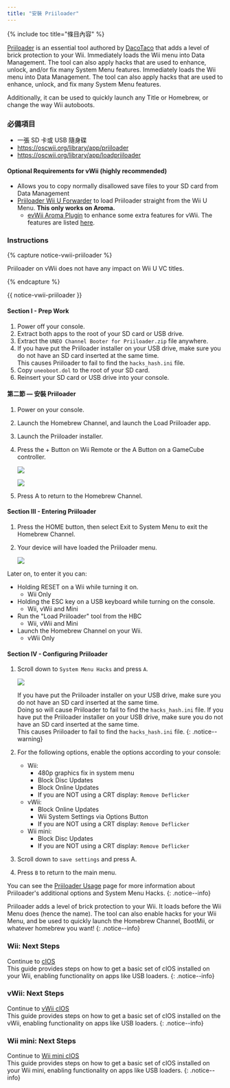 ```yaml
---
title: "安裝 Priiloader"
---
```


{% include toc title="條目內容" %}

[Priiloader](https://github.com/DacoTaco/priiloader) is an essential tool authored by [DacoTaco](https://github.com/DacoTaco) that adds a level of brick protection to your Wii. Immediately loads the Wii menu into Data Management. The tool can also apply hacks that are used to enhance, unlock, and/or fix many System Menu features. Immediately loads the Wii menu into Data Management. The tool can also apply hacks that are used to enhance, unlock, and fix many System Menu features.

Additionally, it can be used to quickly launch any Title or Homebrew, or change the way Wii autoboots.

### 必備項目

* 一張 SD 卡或 USB 隨身碟
* https://oscwii.org/library/app/priiloader
* https://oscwii.org/library/app/loadpriiloader

#### Optional Requirements for vWii (highly recommended)

* Allows you to copy normally disallowed save files to your SD card from Data Management
* [Priiloader Wii U Forwarder](https://github.com/DacoTaco/priiloader/releases/download/0.10.0/PriiloaderWiiUForwarder.zip) to load Priiloader straight from the Wii U Menu. **This only works on Aroma.**
    * [evWii Aroma Plugin](https://github.com/GaryOderNichts/evwii/releases) to enhance some extra features for vWii. The features are listed [here](https://github.com/GaryOderNichts/evwii#features).

### Instructions

{% capture notice-vwii-priiloader %}

Priiloader on vWii does not have any impact on Wii U VC titles.

{% endcapture %}

<div class="notice--danger">{{ notice-vwii-priiloader }}</div>

#### Section I - Prep Work

1. Power off your console.
1. Extract both apps to the root of your SD card or USB drive.
1. Extract the `UNEO Channel Booter for Priiloader.zip` file anywhere.
1. If you have put the Priiloader installer on your USB drive, make sure you do not have an SD card inserted at the same time. <br> This causes Priiloader to fail to find the `hacks_hash.ini` file.
1. Copy `uneoboot.dol` to the root of your SD card.
1. Reinsert your SD card or USB drive into your console.

#### 第二節 — 安裝 Priiloader

1. Power on your console.
1. Launch the Homebrew Channel, and launch the Load Priiloader app.
1. Launch the Priiloader installer.
1. Press the + Button on Wii Remote or the A Button on a GameCube controller.

    ![](/images/priiloader/installer.png)

    ![](/images/priiloader/installing.png)

1. Press A to return to the Homebrew Channel.

#### Section III - Entering Priiloader

1. Press the HOME button, then select Exit to System Menu to exit the Homebrew Channel.
1. Your device will have loaded the Priiloader menu.

    ![](/images/priiloader/menu.png)

Later on, to enter it you can:

+ Holding RESET on a Wii while turning it on.
    + Wii Only
+ Holding the ESC key on a USB keyboard while turning on the console.
    + Wii, vWii and Mini
+ Run the "Load Priiloader" tool from the HBC
    + Wii, vWii and Mini
+ Launch the Homebrew Channel on your Wii.
    + vWii Only

#### Section IV - Configuring Priiloader

1. Scroll down to `System Menu Hacks` and press `A`.

    ![](/images/priiloader/menu_hacks.png)

    If you have put the Priiloader installer on your USB drive, make sure you do not have an SD card inserted at the same time. <br> Doing so will cause Priiloader to fail to find the `hacks_hash.ini` file. If you have put the Priiloader installer on your USB drive, make sure you do not have an SD card inserted at the same time. <br> This causes Priiloader to fail to find the `hacks_hash.ini` file.
    {: .notice--warning}

1. For the following options, enable the options according to your console:
    + Wii:
        + 480p graphics fix in system menu
        + Block Disc Updates
        + Block Online Updates
        + If you are NOT using a CRT display: `Remove Deflicker`
    + vWii:
        + Block Online Updates
        + Wii System Settings via Options Button
        + If you are NOT using a CRT display: `Remove Deflicker`
    + Wii mini:
        + Block Disc Updates
        + If you are NOT using a CRT display: `Remove Deflicker`
1. Scroll down to `save settings` and press A.
1. Press `B` to return to the main menu.

You can see the [Priiloader Usage](priiloader-usage) page for more information about Priiloader's additional options and System Menu Hacks.
{: .notice--info}

Priiloader adds a level of brick protection to your Wii. It loads before the Wii Menu does (hence the name). The tool can also enable hacks for your Wii Menu, and be used to quickly launch the Homebrew Channel, BootMii, or whatever homebrew you want!
{: .notice--info}

### Wii: Next Steps

Continue to [cIOS](cios)<br> This guide provides steps on how to get a basic set of cIOS installed on your Wii, enabling functionality on apps like USB loaders.
{: .notice--info}

### vWii: Next Steps

Continue to [vWii cIOS](cios-vwii)<br> This guide provides steps on how to get a basic set of cIOS installed on the vWii, enabling functionality on apps like USB loaders.
{: .notice--info}

### Wii mini: Next Steps

Continue to [Wii mini cIOS](cios-mini)<br> This guide provides steps on how to get a basic set of cIOS installed on your Wii mini, enabling functionality on apps like USB loaders.
{: .notice--info}
